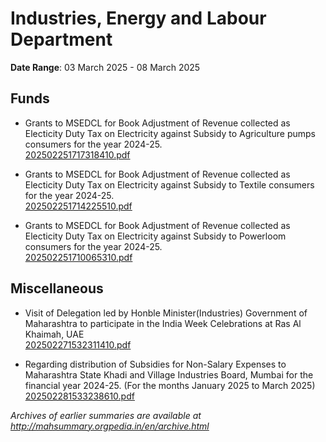 # Industries, Energy and Labour Department

**Date Range**: 03 March 2025 - 08 March 2025


## Funds
- Grants to MSEDCL for Book Adjustment of Revenue collected as Electicity Duty  Tax on Electricity against Subsidy to Agriculture pumps consumers for the year 2024-25.\
  [202502251717318410.pdf](https://gr.maharashtra.gov.in/Site/Upload/Government%20Resolutions/English/202502251717318410.pdf)

- Grants to MSEDCL for Book Adjustment of Revenue collected as Electicity Duty  Tax on Electricity against Subsidy to Textile consumers for the year 2024-25.\
  [202502251714225510.pdf](https://gr.maharashtra.gov.in/Site/Upload/Government%20Resolutions/English/202502251714225510.pdf)

- Grants to MSEDCL for Book Adjustment of Revenue collected as Electicity Duty  Tax on Electricity against Subsidy to Powerloom consumers for the year 2024-25.\
  [202502251710065310.pdf](https://gr.maharashtra.gov.in/Site/Upload/Government%20Resolutions/English/202502251710065310.pdf)

## Miscellaneous
- Visit of Delegation led by Honble Minister(Industries) Government of Maharashtra to participate in the India Week Celebrations at Ras Al Khaimah, UAE\
  [202502271532311410.pdf](https://gr.maharashtra.gov.in/Site/Upload/Government%20Resolutions/English/202502271532311410.pdf)

- Regarding distribution of Subsidies for Non-Salary Expenses to Maharashtra State Khadi and Village Industries Board, Mumbai for the financial year 2024-25. (For the months January 2025 to March 2025)\
  [202502281533238610.pdf](https://gr.maharashtra.gov.in/Site/Upload/Government%20Resolutions/English/202502281533238610.pdf)


*Archives of earlier summaries are available at http://mahsummary.orgpedia.in/en/archive.html*
